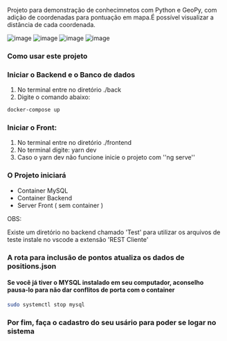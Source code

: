 Projeto para demonstração de conhecimnetos com Python e GeoPy, com adição de coordenadas para pontuação em mapa.É possível visualizar a distância de cada coordenada.

![image](https://github.com/user-attachments/assets/61ebd563-a636-465b-923b-737ed95b827a)
![image](https://github.com/user-attachments/assets/663dc4c8-c67a-47fe-a69b-5be6d9de398a)
![image](https://github.com/user-attachments/assets/e447b5d0-0ac9-4465-9efd-b38c36a546a9)
![image](https://github.com/user-attachments/assets/972bf736-4ab5-4f2b-a7f6-4ba01a9efcda)


### Como usar este projeto

### Iniciar o Backend e o Banco de dados

1. No terminal entre no diretório ./back
2. Digite o comando abaixo:

```sh
docker-compose up
```

### Iniciar o Front:
1. No terminal entre no diretório ./frontend
2. No terminal  digite: yarn dev
3. Caso o yarn dev não funcione inicie o projeto com ''ng serve''

### O Projeto iniciará

- Container MySQL
- Container Backend
- Server Front ( sem container )

OBS: 

Existe um diretório no backend chamado 'Test' para utilizar os arquivos de teste instale
no vscode a extensão 'REST Cliente'

### A rota para inclusão de pontos atualiza os dados de positions.json

#### Se você já tiver o MYSQL instalado em seu computador, aconselho pausa-lo para não dar conflitos de porta com o container

```sh
sudo systemctl stop mysql
```

### Por fim, faça o cadastro do seu usário para poder se logar no sistema
